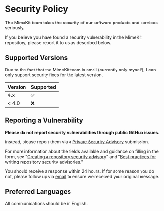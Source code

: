 # Security Policy

The MimeKit team takes the security of our software products and services seriously.

If you believe you have found a security vulnerability in the MimeKit repository, please report it to us as described below.

## Supported Versions

Due to the fact that the MimeKit team is small (currently only myself), I can
only support security fixes for the latest version.

| Version | Supported          |
| ------- | ------------------ |
| 4.x     | :white_check_mark: |
| < 4.0   | :x:                |

## Reporting a Vulnerability

**Please do not report security vulnerabilities through public GitHub issues.**

Instead, please report them via a [Private Security Advisory](https://github.com/jstedfast/MimeKit/security/advisories/new) submission.

For more information about the fields available and guidance on filling in the form, see
"[Creating a repository security advisory](https://docs.github.com/en/code-security/security-advisories/working-with-repository-security-advisories/creating-a-repository-security-advisory)"
and "[Best practices for writing repository security advisories.](https://docs.github.com/en/code-security/security-advisories/guidance-on-reporting-and-writing-information-about-vulnerabilities/best-practices-for-writing-repository-security-advisories)"

You should receive a response within 24 hours. If for some reason you do not, please follow up via [email](mailto:jestedfa@microsoft.com?subject=MimeKit%20Security%20Advisory) to ensure we received your original message.

## Preferred Languages

All communications should be in English.
